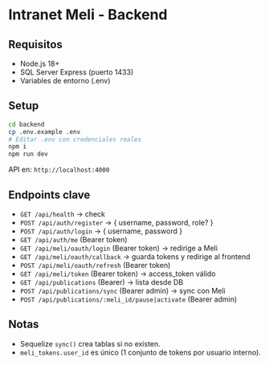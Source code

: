 # Intranet Meli - Backend

## Requisitos
- Node.js 18+
- SQL Server Express (puerto 1433)
- Variables de entorno (.env)

## Setup
```bash
cd backend
cp .env.example .env
# Editar .env con credenciales reales
npm i
npm run dev
```

API en: `http://localhost:4000`

## Endpoints clave
- `GET /api/health` -> check
- `POST /api/auth/register` -> { username, password, role? }
- `POST /api/auth/login` -> { username, password }
- `GET /api/auth/me` (Bearer token)
- `GET /api/meli/oauth/login` (Bearer token) -> redirige a Meli
- `GET /api/meli/oauth/callback` -> guarda tokens y redirige al frontend
- `POST /api/meli/oauth/refresh` (Bearer token)
- `GET /api/meli/token` (Bearer token) -> access_token válido
- `GET /api/publications` (Bearer) -> lista desde DB
- `POST /api/publications/sync` (Bearer admin) -> sync con Meli
- `POST /api/publications/:meli_id/pause|activate` (Bearer admin)

## Notas
- Sequelize `sync()` crea tablas si no existen.
- `meli_tokens.user_id` es único (1 conjunto de tokens por usuario interno).

